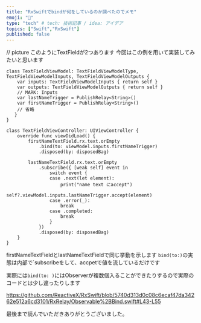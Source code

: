 ```yaml
---
title: "RxSwiftでbindが何をしているのか調べたのでメモ"
emoji: "🔖"
type: "tech" # tech: 技術記事 / idea: アイデア
topics: ["Swift","RxSwift"]
published: false
---
```


// picture
このようにTextFieldが2つあります
今回はこの例を用いて実装してみたいと思います


```swift: TextFieldViewModel
class TextFieldViewModel: TextFieldViewModelType, TextFieldViewModelInputs, TextFieldViewModelOutputs {
    var inputs: TextFieldViewModelInputs { return self }
    var outputs: TextFieldViewModelOutputs { return self }
    // MARK: Inputs
    var lastNameTrigger = PublishRelay<String>()
    var firstNameTrigger = PublishRelay<String>()
    // 省略
   }
}
```

```swift: TextFieldViewController
class TextFieldViewController: UIViewController {
    override func viewDidLoad() {
        firstNameTextField.rx.text.orEmpty
            .bind(to: viewModel.inputs.firstNameTrigger)
            .disposed(by: disposedBag)

        lastNameTextField.rx.text.orEmpty
            .subscribe({ [weak self] event in
                switch event {
                case .next(let element):
                    print("name text にaccept")
                    self?.viewModel.inputs.lastNameTrigger.accept(element)
                case .error(_):
                    break
                case .completed:
                    break
                }
            })
            .disposed(by: disposedBag)
    }
}
```

firstNameTextFieldとlastNameTextFieldで同じ挙動を示します
`bind(to:)`の実態は内部で`subscribeをして、accpetで値を流しているだけです

実際には`bind(to: )`にはObserverが複数個入ることができたりするので実際のコードとは少し違ったりします

https://github.com/ReactiveX/RxSwift/blob/5740d313d0c08c6ecaf47da34262e512a6cd3101/RxRelay/Observable%2BBind.swift#L43-L55

最後まで読んでいただきありがとうございました。